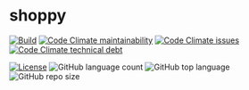 # shoppy
[![Build](https://github.com/SudeepGujar/shoppy/workflows/Build/badge.svg)](https://github.com/SudeepGujar/shoppy/actions)
[![Code Climate maintainability](https://img.shields.io/codeclimate/maintainability/SudeepGujar/shoppy)](https://codeclimate.com/github/shoppy/solutions)
[![Code Climate issues](https://img.shields.io/codeclimate/issues/SudeepGujar/shoppy)](https://codeclimate.com/github/SudeepGujar/shoppy/issues)
[![Code Climate technical debt](https://img.shields.io/codeclimate/tech-debt/SudeepGujar/shoppy)](https://codeclimate.com/github/SudeepGujar/shoppy/trends/technical_debt)

[![License](https://img.shields.io/badge/License-Apache%202.0-blue.svg)](https://opensource.org/licenses/Apache-2.0)
![GitHub language count](https://img.shields.io/github/languages/count/SudeepGujar/shoppy)
![GitHub top language](https://img.shields.io/github/languages/top/SudeepGujar/shoppy)
![GitHub repo size](https://img.shields.io/github/repo-size/SudeepGujar/shoppy)
